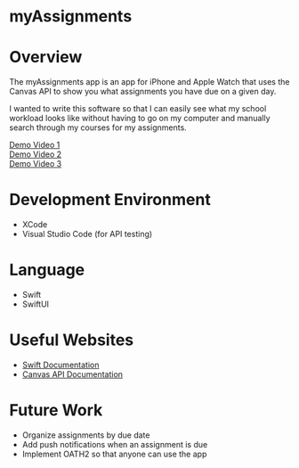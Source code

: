 # myAssignments

# Overview

The myAssignments app is an app for iPhone and Apple Watch that uses the Canvas API to show you what assignments you have due on a given day. 

I wanted to write this software so that I can easily see what my school workload looks like without having to go on my computer and manually search through my courses for my assignments.

[Demo Video 1](https://youtu.be/dAJyiCvCebc)  
[Demo Video 2](https://youtu.be/ZUabN2n3pX8)  
[Demo Video 3](https://youtu.be/lPhZ3NK3a_o)

# Development Environment

* XCode
* Visual Studio Code (for API testing)

# Language

* Swift
* SwiftUI

# Useful Websites

* [Swift Documentation](https://developer.apple.com/documentation/swift)
* [Canvas API Documentation](https://canvas.instructure.com/doc/api/)

# Future Work

* Organize assignments by due date
* Add push notifications when an assignment is due
* Implement OATH2 so that anyone can use the app
